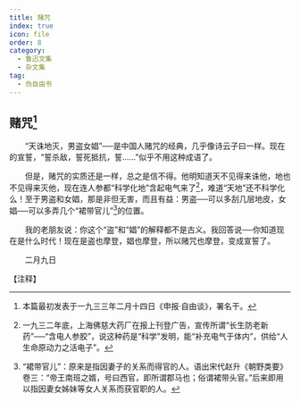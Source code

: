 ```yaml
---
title: 赌咒
index: true
icon: file
order: 8
category:
  - 鲁迅文集
  - 杂文集
tag:  
  - 伪自由书
---
```


## 赌咒[^①]

　　“天诛地灭，男盗女娼”──是中国人赌咒的经典，几乎像诗云子曰一样。现在的宣誓，“誓杀敌，誓死抵抗，誓……”似乎不用这种成语了。

　　但是，赌咒的实质还是一样，总之是信不得。他明知道天不见得来诛他，地也不见得来灭他，现在连人参都“科学化地”含起电气来了[^②]，难道“天地”还不科学化么！至于男盗和女娼，那是非但无害，而且有益：男盗──可以多刮几层地皮，女娼──可以多弄几个“裙带官儿”[^③]的位置。

　　我的老朋友说：你这个“盗”和“娼”的解释都不是古义。我回答说──你知道现在是什么时代！现在是盗也摩登，娼也摩登，所以赌咒也摩登，变成宣誓了。

　　二月九日

【注释】

[^①]:本篇最初发表于一九三三年二月十四日《申报·自由谈》，署名干。

[^②]:一九三二年底，上海佛慈大药厂在报上刊登广告，宣传所谓“长生防老新药”──“含电人参胶”，说这种药是“科学”发明，能“补充电气于体内”，供给“人生命原动力之活电子”。

[^③]:“裙带官儿”：原来是指因妻子的关系而得官的人。语出宋代赵升《朝野类要》卷三：“帝王南班之婿，号曰西官，即所谓郡马也；俗谓裙带头官。”后来即用以指因妻女姊妹等女人关系而获官职的人。
